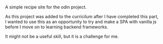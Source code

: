 A simple recipe site for the odin project.

As this project was added to the curricilum after I have completed this part, I wanted to use this as an opportunity to try and make a SPA with vanilla js before I move on to learning backend frameworks.

It might not be a useful skill, but it is a challenge for me.